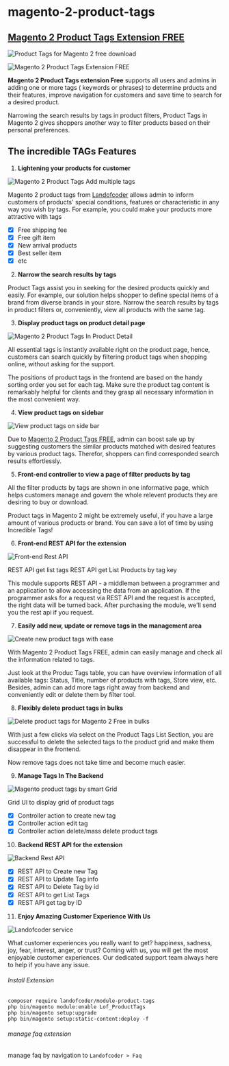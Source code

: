 # magento-2-product-tags
## [Magento 2 Product Tags Extension FREE](https://landofcoder.com/magento-2-product-tags.html/)

![ Product Tags for Magento 2 free download](https://landofcoder.com/media/resized/1170x600/wysiwyg/Magento-2-product-tags/Magento-2-product-tags-free.png)

![Magento 2 Product Tags Extension FREE](https://landofcoder.com/media/catalog/product/m/a/magento-2-product-tags-free-cover_1.png)

**Magento 2 Product Tags extension Free** supports all users and admins in adding one or more tags ( keywords or phrases) to determine prducts and their features, improve navigation for customers and save time to search for a desired product.

Narrowing the search results by tags in product filters, Product Tags in Magento 2 gives shoppers another way to filter products based on their personal preferences.

## The incredible TAGs Features

1. **Lightening your products for customer**

![Magento 2 Product Tags Add multiple tags](https://landofcoder.com/media/resized/650x500/wysiwyg/Magento-2-product-tags/Free-ship-tags.png)

Magento 2 product tags from [Landofcoder](https://landofcoder.com/) allows admin to inform customers of products' special conditions, features or characteristic in any way you wish by tags.
For example, you could make your products more attractive with tags

- [x] Free shipping fee
- [x] Free gift item
- [x] New arrival products
- [x] Best seller item 
- [x] etc

2. **Narrow the search results by tags**

Product Tags assist you in seeking for the desired products quickly and easily.
For example, our solution helps shopper to define special items of a brand from diverse brands in your store. 
Narrow the search results by tags in product filters or, conveniently, view all products with the same tag.

3. **Display product tags on product detail page**

![Magento 2 Product Tags In Product Detail](https://landofcoder.com/media/resized/650x500/wysiwyg/Magento-2-product-tags/Magento-2-product-tags-in-product-detail.png)

All essential tags is instantly available right on the product page, hence, customers can search quickly by filtering product tags when shopping online, without asking for the support.

The positions of product tags in the frontend are based on the handy sorting order you set for each tag.
Make sure the product tag content is remarkably helpful for clients and they grasp all necessary information in the most convenient way.

4. **View product tags on sidebar**

![ View product tags on side bar](https://landofcoder.com/media/resized/650x500/wysiwyg/Magento-2-product-tags/Magento-2-product-tags-in-the-sidebar.png)

Due to [Magento 2 Product Tags FREE](https://landofcoder.com/magento-2-product-tags.html/), admin can boost sale up by suggesting customers the similar products matched with desired features by various product tags. Therefor, shoppers can find corresponded search results effortlessly.

5. **Front-end controller to view a page of filter products by tag**

All the filter products by tags are shown in one informative page, which helps customers manage and govern the whole relevent products they are desiring to buy or download.

Product tags in Magento 2 might be extremely useful, if you have a large amount of various products or brand. You can save a lot of time by using Incredible Tags!

6. **Front-end REST API for the extension**

![ Front-end Rest API](https://landofcoder.com/media/resized/650x500/wysiwyg/Magento-2-product-tags/Magento-2-product-tags-rest-api.png)

REST API get list tags
REST API get List Products by tag key

This module supports REST API - a middleman between a programmer and an application to allow accessing the data from an application. If the programmer asks for a request via REST API and the request is accepted, the right data will be turned back. After purchasing the module, we'll send you the rest api if you request.

7. **Easily add new, update or remove tags in the management area**

![ Create new product tags with ease](https://landofcoder.com/media/resized/650x500/wysiwyg/Magento-2-product-tags/Magento-2-product-tags-smart-create-new-tags.png)

With Magento 2 Product Tags FREE, admin can easily manage and check all the information related to tags.

Just look at the Produc Tags table, you can have overview information of all available tags: Status, Title, number of products with tags, Store view, etc. Besides, admin can add more tags right away from backend and conveniently edit or delete them by filter tool.

8. **Flexibly delete product tags in bulks**

![ Delete product tags for Magento 2 Free in bulks](https://landofcoder.com/media/resized/650x500/wysiwyg/Magento-2-product-tags/Magento-2-product-tags-delete-in-bulks.png)

With just a few clicks via select on the Product Tags List Section, you are successful to delete the selected tags to the product grid and make them disappear in the frontend.

Now remove tags does not take time and become much easier.

9. **Manage Tags In The Backend**

![ Magento product tags by smart Grid](https://landofcoder.com/media/resized/650x500/wysiwyg/Magento-2-product-tags/Magento-2-product-tags-smart-grid-ui.png)

Grid UI to display grid of product tags
- [x] Controller action to create new tag
- [x] Controller action edit tag
- [x] Controller action delete/mass delete product tags

10. **Backend REST API for the extension**

![ Backend Rest API](https://landofcoder.com/media/resized/650x500/wysiwyg/Magento-2-product-tags/Magento-2-product-tags-rest-api-backend.png)

- [x] REST API to Create new Tag
- [x] REST API to Update Tag info
- [x] REST API to Delete Tag by id
- [x] REST API to get List Tags
- [x] REST API get tag by ID

11. **Enjoy Amazing Customer Experience With Us**

![Landofcoder service](https://landofcoder.com/media/wysiwyg/extensions/pro/emotiongif.gif)

What customer experiences you really want to get? happiness, sadness, joy, fear, interest, anger, or trust? Coming with us, you will get the most enjoyable customer experiences. Our dedicated support team always here to help if you have any issue.

###### Install Extension
```
composer require landofcoder/module-product-tags
php bin/magento module:enable Lof_ProductTags
php bin/magento setup:upgrade
php bin/magento setup:static-content:deploy -f

```

###### manage faq extension
manage faq by navigation to ```Landofcoder > Faq```
